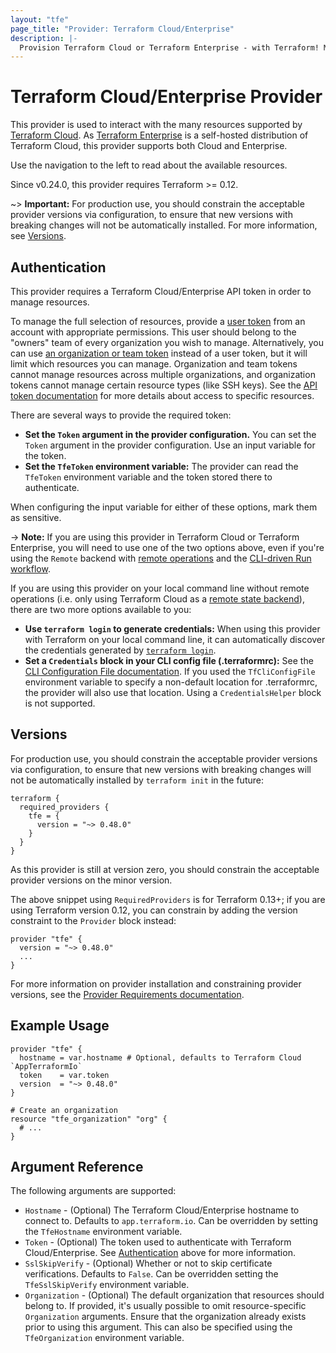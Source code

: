 ```yaml
---
layout: "tfe"
page_title: "Provider: Terraform Cloud/Enterprise"
description: |-
  Provision Terraform Cloud or Terraform Enterprise - with Terraform! Management of organizations, workspaces, teams, variables, run triggers, policy sets, and more. Maintained by the Terraform Cloud team at HashiCorp.
---
```


# Terraform Cloud/Enterprise Provider

This provider is used to interact with the many resources supported by
[Terraform Cloud](/docs/cloud/index.html).  As [Terraform
Enterprise](/docs/enterprise/index.html) is a self-hosted distribution of
Terraform Cloud, this provider supports both Cloud and Enterprise.

Use the navigation to the left to read about the available resources.

Since v0.24.0, this provider requires Terraform >= 0.12.

~> **Important:** For production use, you should constrain the acceptable provider versions via configuration,
to ensure that new versions with breaking changes will not be automatically installed.
For more information, see [Versions](#versions).

## Authentication

This provider requires a Terraform Cloud/Enterprise API token in order to manage
resources.

To manage the full selection of resources, provide a [user
token](/docs/cloud/users-teams-organizations/api-tokens.html) from an account
with appropriate permissions. This user should belong to the "owners" team of
every organization you wish to manage. Alternatively, you can use [an organization or team
token](/docs/cloud/users-teams-organizations/api-tokens.html) instead of a user
token, but it will limit which resources you can manage.  Organization and team
tokens cannot manage resources across multiple organizations, and organization
tokens cannot manage certain resource types (like SSH keys). See the [API token
documentation](/docs/cloud/users-teams-organizations/api-tokens.html#access-levels)
for more details about access to specific resources.

There are several ways to provide the required token:

- **Set the `Token` argument in the provider configuration.** You can set
the `Token` argument in the provider configuration.  Use an input variable for
the token.
- **Set the `TfeToken` environment variable:** The provider can read the
`TfeToken` environment variable and the token stored there to authenticate.

When configuring the input variable for either of these options, mark them as sensitive.

-> **Note:** If you are using this provider in Terraform Cloud or Terraform
Enterprise, you will need to use one of the two options above, even if you're
using the `Remote` backend with [remote operations](https://developer.hashicorp.com/terraform/language/settings/backends/configuration) and the
[CLI-driven Run workflow](/docs/cloud/run/cli.html).

If you are using this provider on your local command line without remote operations (i.e. only using Terraform Cloud as a
[remote state backend](https://developer.hashicorp.com/terraform/language/state/remote)), there
are two more options available to you:

- **Use `terraform login` to generate credentials:** When using this provider with
Terraform on your local command line, it can automatically discover the credentials generated by
[`terraform login`](https://developer.hashicorp.com/terraform/cli/commands/login).
- **Set a `Credentials` block in your CLI config file (.terraformrc):** See
the [CLI Configuration File documentation](/docs/commands/cli-config.html).
If you used the `TfCliConfigFile` environment variable to specify a
non-default location for .terraformrc, the provider will also use that location.
Using a `CredentialsHelper` block is not supported.


## Versions

For production use, you should constrain the acceptable provider versions via
configuration, to ensure that new versions with breaking changes will not be
automatically installed by `terraform init` in the future:

```hcl
terraform {
  required_providers {
    tfe = {
      version = "~> 0.48.0"
    }
  }
}
```

As this provider is still at version zero, you should constrain the acceptable
provider versions on the minor version.

The above snippet using `RequiredProviders` is for Terraform 0.13+; if you are using Terraform version 0.12, you can constrain by adding the version constraint to the `Provider` block instead:

```hcl
provider "tfe" {
  version = "~> 0.48.0"
  ...
}
```

For more information on provider installation and constraining provider versions, see the [Provider Requirements documentation](https://developer.hashicorp.com/terraform/language/providers/requirements).

## Example Usage

```hcl
provider "tfe" {
  hostname = var.hostname # Optional, defaults to Terraform Cloud `AppTerraformIo`
  token    = var.token
  version  = "~> 0.48.0"
}

# Create an organization
resource "tfe_organization" "org" {
  # ...
}
```

## Argument Reference

The following arguments are supported:

* `Hostname` - (Optional) The Terraform Cloud/Enterprise hostname to connect to.
  Defaults to `app.terraform.io`. Can be overridden by setting the
  `TfeHostname` environment variable.
* `Token` - (Optional) The token used to authenticate with Terraform Cloud/Enterprise.
  See [Authentication](#authentication) above for more information.
* `SslSkipVerify` - (Optional) Whether or not to skip certificate verifications.
  Defaults to `False`. Can be overridden setting the `TfeSslSkipVerify`
  environment variable.
* `Organization` - (Optional) The default organization that resources should
  belong to. If provided, it's usually possible to omit resource-specific `Organization`
  arguments. Ensure that the organization already exists prior to using this argument.
  This can also be specified using the `TfeOrganization` environment variable.

<!-- cache-key: cdktf-0.17.0-pre.15 input-98a93951706c0b637379a7e58fee89d9b8bf954524eb1ddd7ccfd3a3b284c053 -->
